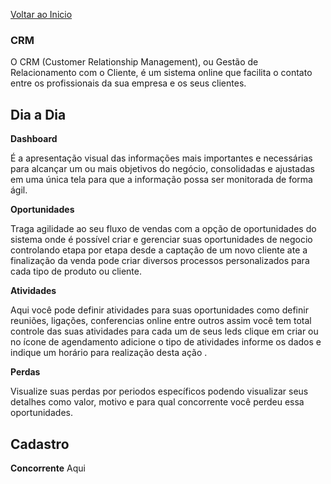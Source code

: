 [Voltar ao Inicio](../../)

 ### CRM
 O CRM (Customer Relationship Management), ou Gestão de Relacionamento com o Cliente, é um sistema online que facilita o contato entre os profissionais da sua empresa e os seus clientes.

## Dia a Dia
**Dashboard**

É a apresentação visual das informações mais importantes e necessárias para alcançar um ou mais objetivos do negócio, consolidadas e ajustadas em uma única tela para que a informação possa ser monitorada de forma ágil.

**Oportunidades**

Traga agilidade ao seu fluxo de vendas com a opção de oportunidades do sistema onde é possível criar e gerenciar suas oportunidades de negocio controlando etapa por etapa desde a captação de um novo cliente ate a finalização da venda pode criar diversos processos personalizados para cada tipo de produto ou cliente.  

**Atividades**

Aqui você pode definir atividades para suas oportunidades como definir reuniões, ligações, conferencias online entre outros assim você tem total controle das suas atividades para cada um de seus leds clique em criar ou no ícone de agendamento adicione o tipo de atividades informe os dados e indique um horário para realização desta ação .

**Perdas**

Visualize suas perdas por periodos específicos podendo visualizar seus detalhes como valor, motivo e para qual concorrente você perdeu essa oportunidades.

## Cadastro
**Concorrente**
Aqui 
